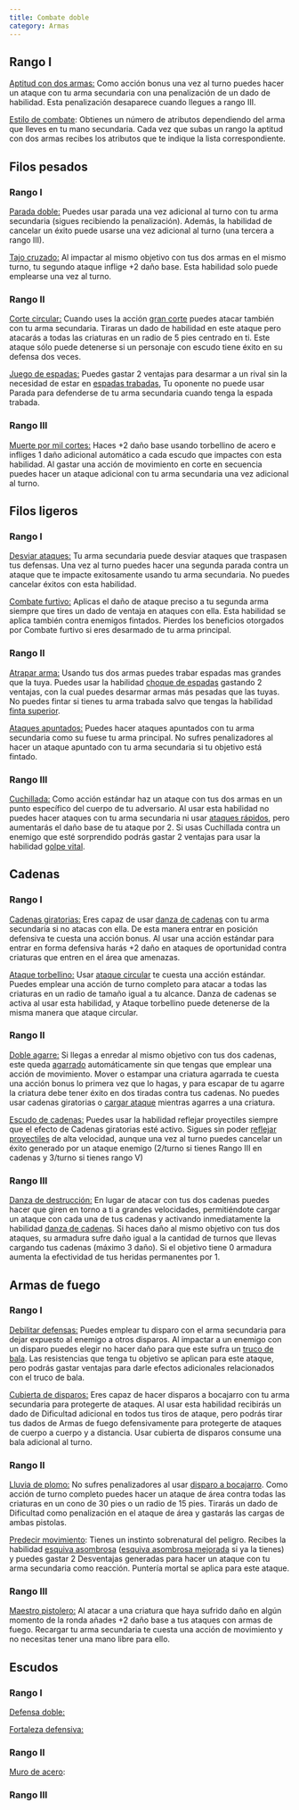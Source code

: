 ```yaml
---
title: Combate doble
category: Armas
---
```


## Rango I

<u>Aptitud con dos armas:</u> Como acción bonus una vez al turno puedes hacer un ataque con tu arma secundaria con una penalización de un dado de habilidad. Esta penalización desaparece cuando llegues a rango III.

<u>Estilo de combate</u>: Obtienes un número de atributos dependiendo del arma que lleves en tu mano secundaria. Cada vez que subas un rango la aptitud con dos armas recibes los atributos que te indique la lista correspondiente.

## Filos pesados

### Rango I

<u>Parada doble:</u> Puedes usar parada una vez adicional al turno con tu arma secundaria (sigues recibiendo la penalización). Además, la habilidad de cancelar un éxito puede usarse una vez adicional al turno (una tercera a rango III).

<u>Tajo cruzado:</u> Al impactar al mismo objetivo con tus dos armas en el mismo turno, tu segundo ataque inflige +2 daño base. Esta habilidad solo puede emplearse una vez al turno.

### Rango II

<u>Corte circular:</u> Cuando uses la acción [gran corte](https://raldamain.com/rules/Rangos/Armas/filos%20cortantes.html#rango-ii) puedes atacar también con tu arma secundaria. Tiraras un dado de habilidad en este ataque pero atacarás a todas las criaturas en un radio de 5 pies centrado en ti. Este ataque sólo puede detenerse si un personaje con escudo tiene éxito en su defensa dos veces.

<u>Juego de espadas:</u> Puedes gastar 2 ventajas para desarmar a un rival sin la necesidad de estar en [espadas trabadas](https://raldamain.com/rules/Rangos/Armas/filos%20cortantes.html#rango-iii), Tu oponente no puede usar Parada para defenderse de tu arma secundaria cuando tenga la espada trabada.

### Rango III

<u>Muerte por mil cortes:</u> Haces +2 daño base usando torbellino de acero e infliges 1 daño adicional automático a cada escudo que impactes con esta habilidad. Al gastar una acción de movimiento en corte en secuencia puedes hacer un ataque adicional con tu arma secundaria una vez adicional al turno.

## Filos ligeros

### Rango I

<u>Desviar ataques:</u> Tu arma secundaria puede desviar ataques que traspasen tus defensas. Una vez al turno puedes hacer una segunda parada contra un ataque que te impacte exitosamente usando tu arma secundaria. No puedes cancelar éxitos con esta habilidad.

<u>Combate furtivo:</u> Aplicas el daño de ataque preciso a tu segunda arma siempre que tires un dado de ventaja en ataques con ella. Esta habilidad se aplica también contra enemigos fintados. Pierdes los beneficios otorgados por Combate furtivo si eres desarmado de tu arma principal.

### Rango II

<u>Atrapar arma:</u> Usando tus dos armas puedes trabar espadas mas grandes que la tuya. Puedes usar la habilidad [choque de espadas](https://raldamain.com/rules/Rangos/Armas/filos%20cortantes.html#rango-iii) gastando 2 ventajas, con la cual puedes desarmar armas más pesadas que las tuyas. No puedes fintar si tienes tu arma trabada salvo que tengas la habilidad [finta superior](https://raldamain.com/rules/Rangos/Armas/filos%20perforantes.html#rango-iv).

<u>Ataques apuntados:</u> Puedes hacer ataques apuntados con tu arma secundaria como su fuese tu arma principal. No sufres penalizadores al hacer un ataque apuntado con tu arma secundaria si tu objetivo está fintado.

### Rango III

<u>Cuchillada:</u> Como acción estándar haz un ataque con tus dos armas en un punto específico del cuerpo de tu adversario. Al usar esta habilidad no puedes hacer ataques con tu arma secundaria ni usar [ataques rápidos](https://raldamain.com/rules/Rangos/Armas/filos%20perforantes.html#rango-ii), pero aumentarás el daño base de tu ataque por 2. Si usas Cuchillada contra un enemigo que esté sorprendido podrás gastar 2 ventajas para usar la habilidad [golpe vital](https://raldamain.com/rules/Rangos/Armas/filos%20perforantes.html#rango-v).

## Cadenas

### Rango I

<u>Cadenas giratorias:</u> Eres capaz de usar [danza de cadenas](https://raldamain.com/rules/Rangos/Armas/cadenas.html#rango-i) con tu arma secundaria si no atacas con ella. De esta manera entrar en posición defensiva te cuesta una acción bonus. Al usar una acción estándar para entrar en forma defensiva harás +2 daño en ataques de oportunidad contra criaturas que entren en el área que amenazas. 

<u>Ataque torbellino:</u> Usar [ataque circular](https://raldamain.com/rules/Rangos/Armas/cadenas.html#rango-ii) te cuesta una acción estándar. Puedes emplear una acción de turno completo para atacar a todas las criaturas en un radio de tamaño igual a tu alcance. Danza de cadenas se activa al usar esta habilidad, y Ataque torbellino puede detenerse de la misma manera que ataque circular.

### Rango II

<u>Doble agarre:</u> Si llegas a enredar al mismo objetivo con tus dos cadenas, este queda [agarrado](https://raldamain.com/rules/Reglas%20principales/Efectos%20de%20estado.html#agarrada) automáticamente sin que tengas que emplear una acción de movimiento. Mover o estampar una criatura agarrada te cuesta una acción bonus lo primera vez que lo hagas, y para escapar de tu agarre la criatura debe tener éxito en dos tiradas contra tus cadenas. No puedes usar cadenas giratorias o [cargar ataque](https://raldamain.com/rules/Rangos/Armas/cadenas.html#rango-ii) mientras agarres a una criatura.

<u>Escudo de cadenas:</u> Puedes usar la habilidad reflejar proyectiles siempre que el efecto de Cadenas giratorias esté activo. Sigues sin poder [reflejar proyectiles](https://raldamain.com/rules/Rangos/Armas/cadenas.html#rango-iii) de alta velocidad, aunque una vez al turno puedes cancelar un éxito generado por un ataque enemigo (2/turno si tienes Rango III en cadenas y 3/turno si tienes rango V)

### Rango III

<u>Danza de destrucción:</u> En lugar de atacar con tus dos cadenas puedes hacer que giren en torno a ti a grandes velocidades, permitiéndote cargar un ataque con cada una de tus cadenas y activando inmediatamente la habilidad [danza de cadenas](https://raldamain.com/rules/Rangos/Armas/cadenas.html#rango-i). Si haces daño al mismo objetivo con tus dos ataques, su armadura sufre daño igual a la cantidad de turnos que llevas cargando tus cadenas (máximo 3 daño). Si el objetivo tiene 0 armadura aumenta la efectividad de tus heridas permanentes por 1.

## Armas de fuego

### Rango I

<u>Debilitar defensas:</u> Puedes emplear tu disparo con el arma secundaria para dejar expuesto al enemigo a otros disparos. Al impactar a un enemigo con un disparo puedes elegir no hacer daño para que este sufra un [truco de bala](https://raldamain.com/rules/Rangos/Armas/armas%20de%20fuego.html#rango-ii). Las resistencias que tenga tu objetivo se aplican para este ataque, pero podrás gastar ventajas para darle efectos adicionales relacionados con el truco de bala. 

<u>Cubierta de disparos:</u> Eres capaz de hacer disparos a bocajarro con tu arma secundaria para protegerte de ataques. Al usar esta habilidad recibirás un dado de Dificultad adicional en todos tus tiros de ataque, pero podrás tirar tus dados de Armas de fuego defensivamente para protegerte de ataques de cuerpo a cuerpo y a distancia. Usar cubierta de disparos consume una bala adicional al turno.

### Rango II

<u>Lluvia de plomo:</u> No sufres penalizadores al usar [disparo a bocajarro](https://raldamain.com/rules/Rangos/Armas/armas%20de%20fuego.html#rango-iv). Como acción de turno completo puedes hacer un ataque de área contra todas las criaturas en un cono de 30 pies o un radio de 15 pies. Tirarás un dado de Dificultad como penalización en el ataque de área y gastarás las cargas de ambas pistolas.

<u>Predecir movimiento</u>: Tienes un instinto sobrenatural del peligro. Recibes la habilidad [esquiva asombrosa](https://raldamain.com/rules/Rangos/Combate/reflejos.html#rango-ii) ([esquiva asombrosa mejorada](https://raldamain.com/rules/Rangos/Combate/reflejos.html#rango-iv) si ya la tienes) y puedes gastar 2 Desventajas generadas para hacer un ataque con tu arma secundaria como reacción. Puntería mortal se aplica para este ataque.

### Rango III

<u>Maestro pistolero:</u> Al atacar a una criatura que haya sufrido daño en algún momento de la ronda añades +2 daño base a tus ataques con armas de fuego. Recargar tu arma secundaria te cuesta una acción de movimiento y no necesitas tener una mano libre para ello. 

## Escudos

### Rango I

<u>Defensa doble:</u> 

<u>Fortaleza defensiva:</u> 

### Rango II

<u>Muro de acero</u>:

### Rango III
